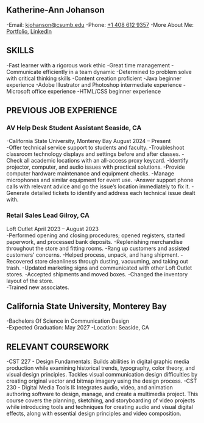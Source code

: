 ## Katherine-Ann Johanson
-Email: <kjohanson@csumb.edu>
-Phone: [+1 408 612 9357](tel:+1-408-612-9357)
-More About Me: [Portfolio](https://github.com/kjoh7/Portfolio), [LinkedIn](https://www.linkedin.com/in/katherine-ann-johanson-4b0704213)
							                       	                          		
## SKILLS
-Fast learner with a rigorous work ethic
-Great time management
-Communicate efficiently in a team dynamic
-Determined to problem solve with critical thinking skills
-Content creation proficient
-Java beginner experience 
-Adobe Illustrator and Photoshop intermediate experience
-Microsoft office experience
-HTML/CSS beginner experience

## PREVIOUS JOB EXPERIENCE
### AV Help Desk Student Assistant                                                                                                                         Seaside, CA	               
-California State University, Monterey Bay                                                                                          August 2024 – Present               
-Offer technical service support to students and faculty.
-Troubleshoot classroom technology displays and settings before and after classes.
-Check all academic locations with an all-access proxy keycard.
-Identify projector, computer, and audio issues with practical solutions.
-Provide computer hardware maintenance and equipment checks.
-Manage microphones and similar equipment for event use.
-Answer support phone calls with relevant advice and go the issue’s location immediately to fix it.
-Generate detailed tickets to identify and address each technical issue dealt with.
 
### Retail Sales Lead                                                                                                                                                     Gilroy, CA	               
Loft Outlet                                                                                                                                        April 2023 – August 2023	                 
-Performed opening and closing procedures; opened registers, started paperwork, and processed bank deposits.
-Replenishing merchandise throughout the store and fitting rooms.
-Rang up customers and assisted customers' concerns.
-Helped process, unpack, and hang shipment.
-Recovered store cleanliness through dusting, vacuuming, and taking out trash. 
-Updated marketing signs and communicated with other Loft Outlet stores.
-Accepted shipments and moved boxes.
-Changed the inventory layout of the store.                          
-Trained new associates.

## California State University, Monterey Bay
-Bachelors Of Science	in Communication Design                                  
-Expected Graduation: May 2027 
-Location: Seaside, CA

## RELEVANT COURSEWORK
-CST 227 - Design Fundamentals: Builds abilities in digital graphic media production while examining historical trends, typography, color theory, and visual design principles.
Tackles visual communication design difficulties by creating original vector and bitmap imagery using the design process.
-CST 230 - Digital Media Tools II: Integrates audio, video, and animation authoring software to design, manage, and create a multimedia project. 
This course covers the planning, sketching, and storyboarding of video projects while introducing tools and techniques for creating audio and visual digital effects, along with essential design principles and video composition.
